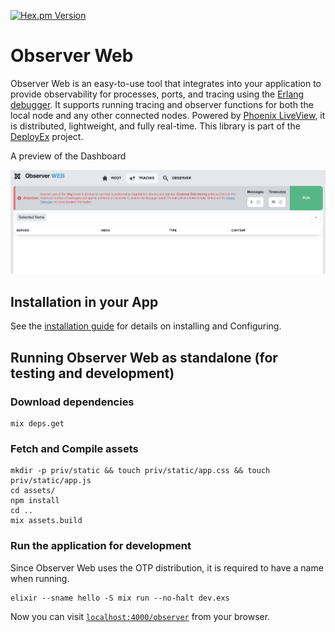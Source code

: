 [![Hex.pm Version](http://img.shields.io/hexpm/v/observer_web.svg?style=flat)](https://hex.pm/packages/observer_web)

# Observer Web

Observer Web is an easy-to-use tool that integrates into your application to provide observability for processes, ports, and tracing using the [Erlang debugger][edb]. It supports running tracing and observer functions for both the local node and any other connected nodes. Powered by [Phoenix LiveView][liv], it is distributed, lightweight, and fully real-time. This library is part of the [DeployEx][dye] project.

A preview of the Dashboard

![Observer Dashboard](guides/static/dashboard.png)

## Installation in your App

See the [installation guide](https://hexdocs.pm/observer_web/installation.html) for details on installing and Configuring.

## Running Observer Web as standalone (for testing and development)

### Download dependencies
```
mix deps.get
```

### Fetch and Compile assets
```
mkdir -p priv/static && touch priv/static/app.css && touch priv/static/app.js
cd assets/
npm install
cd ..
mix assets.build
```

### Run the application for development

Since Observer Web uses the OTP distribution, it is required to have a name when running.
```
elixir --sname hello -S mix run --no-halt dev.exs
```

Now you can visit [`localhost:4000/observer`](http://localhost:4000/observer) from your browser.


[dye]: https://github.com/thiagoesteves/deployex
[edb]: https://www.erlang.org/doc/apps/runtime_tools/dbg.html
[liv]: https://github.com/phoenixframework/phoenix_live_view
